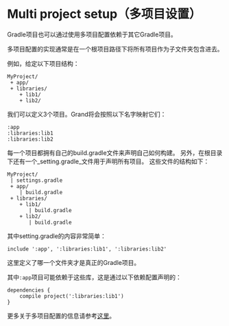 # Multi project setup（多项目设置）

Gradle项目也可以通过使用多项目配置依赖于其它Gradle项目。

多项目配置的实现通常是在一个根项目路径下将所有项目作为子文件夹包含进去。


例如，给定以下项目结构：

    MyProject/
     + app/
     + libraries/
        + lib1/
        + lib2/

我们可以定义3个项目。Grand将会按照以下名字映射它们：

    :app
    :libraries:lib1
    :libraries:lib2

每一个项目都拥有自己的build.gradle文件来声明自己如何构建。
另外，在根目录下还有一个_setting.gradle_文件用于声明所有项目。
这些文件的结构如下：

    MyProject/
     | settings.gradle
     + app/
        | build.gradle
     + libraries/
        + lib1/
           | build.gradle
        + lib2/
           | build.gradle

其中setting.gradle的内容非常简单：

    include ':app', ':libraries:lib1', ':libraries:lib2'

这里定义了哪一个文件夹才是真正的Gradle项目。

其中`:app`项目可能依赖于这些库，这是通过以下依赖配置声明的：

    dependencies {
        compile project(':libraries:lib1')
    }

更多关于多项目配置的信息请参考[这里][1]。

[1]: http://gradle.org/docs/current/userguide/multi_project_builds.html

